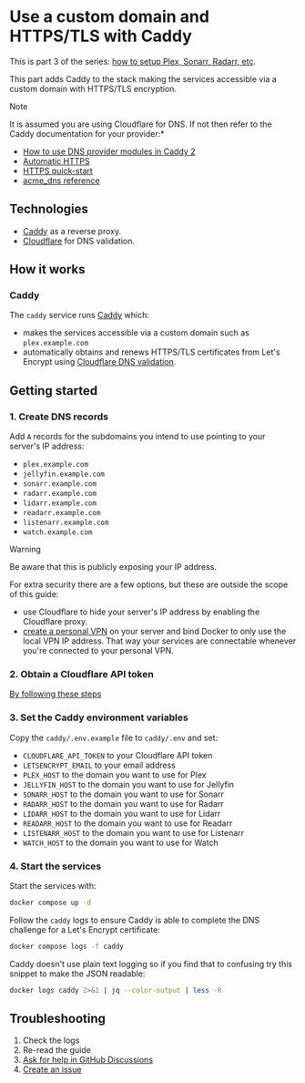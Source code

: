# Use a custom domain and HTTPS/TLS with Caddy

This is part 3 of the series: [how to setup Plex, Sonarr, Radarr, etc](https://github.com/RogueOneEcho/how-to-setup-plex-sonarr-radarr).

This part adds Caddy to the stack making the services accessible via a custom domain with HTTPS/TLS encryption.

> [!NOTE]
> It is assumed you are using Cloudflare for DNS. If not then refer to the Caddy documentation for your provider:*
> - [How to use DNS provider modules in Caddy 2](https://caddy.community/t/how-to-use-dns-provider-modules-in-caddy-2/8148)
> - [Automatic HTTPS](https://caddyserver.com/docs/automatic-https)
> - [HTTPS quick-start](https://caddyserver.com/docs/quick-starts/https)
> - [acme_dns reference](https://caddyserver.com/docs/caddyfile/options#acme-dns)

## Technologies
- [Caddy](https://caddyserver.com/) as a reverse proxy.
- [Cloudflare](https://www.cloudflare.com/) for DNS validation.

## How it works

### Caddy

The `caddy` service runs [Caddy](https://caddyserver.com) which:
- makes the services accessible via a custom domain such as `plex.example.com`
- automatically obtains and renews HTTPS/TLS certificates from Let's Encrypt using [Cloudflare DNS validation](https://github.com/caddy-dns/cloudflare).

## Getting started

### 1. Create DNS records

Add `A` records for the subdomains you intend to use pointing to your server's IP address:
- `plex.example.com`
- `jellyfin.example.com`
- `sonarr.example.com`
- `radarr.example.com`
- `lidarr.example.com`
- `readarr.example.com`
- `listenarr.example.com`
- `watch.example.com`

> [!WARNING]
> Be aware that this is publicly exposing your IP address.
>
> For extra security there are a few options, but these are outside the scope of this guide:
>
> - use Cloudflare to hide your server's IP address by enabling the Cloudflare proxy.
> - [create a personal VPN](https://www.digitalocean.com/community/tutorials/how-to-set-up-wireguard-on-ubuntu-20-04) on your server and bind Docker to only use the local VPN IP address. That way your services are connectable whenever you're connected to your personal VPN.

### 2. Obtain a Cloudflare API token

[By following these steps](https://github.com/caddy-dns/cloudflare/blob/master/README.md#configuration)

### 3. Set the Caddy environment variables

Copy the `caddy/.env.example` file to `caddy/.env` and set:

- `CLOUDFLARE_API_TOKEN` to your Cloudflare API token
- `LETSENCRYPT_EMAIL` to your email address
- `PLEX_HOST` to the domain you want to use for Plex
- `JELLYFIN_HOST` to the domain you want to use for Jellyfin
- `SONARR_HOST` to the domain you want to use for Sonarr
- `RADARR_HOST` to the domain you want to use for Radarr
- `LIDARR_HOST` to the domain you want to use for Lidarr
- `READARR_HOST` to the domain you want to use for Readarr
- `LISTENARR_HOST` to the domain you want to use for Listenarr
- `WATCH_HOST` to the domain you want to use for Watch

### 4. Start the services

Start the services with:

```bash
docker compose up -d
```

Follow the `caddy` logs to ensure Caddy is able to complete the DNS challenge for a Let's Encrypt certificate:

```bash
docker compose logs -f caddy
```

Caddy doesn't use plain text logging so if you find that to confusing try this snippet to make the JSON readable:

```bash
docker logs caddy 2>&1 | jq --color-output | less -R
```

## Troubleshooting

1. Check the logs
2. Re-read the guide
3. [Ask for help in GitHub Discussions](https://github.com/RogueOneEcho/how-to-setup-plex-sonarr-radarr/discussions)
4. [Create an issue](https://github.com/RogueOneEcho/how-to-setup-plex-sonarr-radarr/issues)
